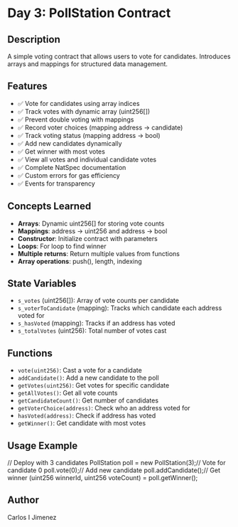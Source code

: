 # Day 3: PollStation Contract

## Description
A simple voting contract that allows users to vote for candidates. Introduces arrays and mappings for structured data management.

## Features
- ✅ Vote for candidates using array indices
- ✅ Track votes with dynamic array (uint256[])
- ✅ Prevent double voting with mappings
- ✅ Record voter choices (mapping address → candidate)
- ✅ Track voting status (mapping address → bool)
- ✅ Add new candidates dynamically
- ✅ Get winner with most votes
- ✅ View all votes and individual candidate votes
- ✅ Complete NatSpec documentation
- ✅ Custom errors for gas efficiency
- ✅ Events for transparency

## Concepts Learned
- **Arrays**: Dynamic uint256[] for storing vote counts
- **Mappings**: address → uint256 and address → bool
- **Constructor**: Initialize contract with parameters
- **Loops**: For loop to find winner
- **Multiple returns**: Return multiple values from functions
- **Array operations**: push(), length, indexing

## State Variables
- `s_votes` (uint256[]): Array of vote counts per candidate
- `s_voterToCandidate` (mapping): Tracks which candidate each address voted for
- `s_hasVoted` (mapping): Tracks if an address has voted
- `s_totalVotes` (uint256): Total number of votes cast

## Functions
- `vote(uint256)`: Cast a vote for a candidate
- `addCandidate()`: Add a new candidate to the poll
- `getVotes(uint256)`: Get votes for specific candidate
- `getAllVotes()`: Get all vote counts
- `getCandidateCount()`: Get number of candidates
- `getVoterChoice(address)`: Check who an address voted for
- `hasVoted(address)`: Check if address has voted
- `getWinner()`: Get candidate with most votes

## Usage Example

// Deploy with 3 candidates
PollStation poll = new PollStation(3);// Vote for candidate 0
poll.vote(0);// Add new candidate
poll.addCandidate();// Get winner
(uint256 winnerId, uint256 voteCount) = poll.getWinner();

## Author
Carlos I Jimenez
